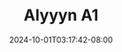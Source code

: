 --- 
title: "Alyyyn A1"
description: "streaming bokep Alyyyn A1 yandek video full new"
date: 2024-10-01T03:17:42-08:00
file_code: "9o8zkz1l61ap"
draft: false
cover: "v302qkl7oo1odyin.jpg"
tags: ["Alyyyn", "bokep-indo", "bokep-viral", "bokep-ig"]
length: 15
fld_id: "1483006"
foldername: "Alyyyn"
categories: ["Alyyyn"]
views: 0
---